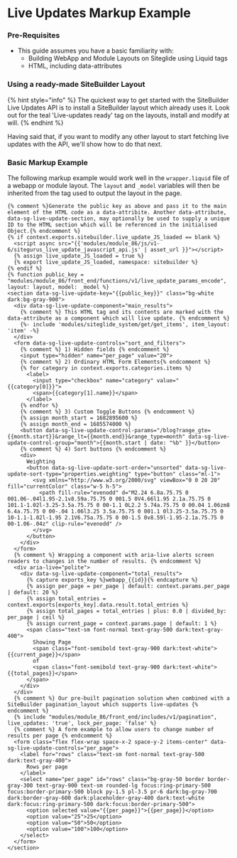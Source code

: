 # Live Updates Markup Example

### Pre-Requisites <a href="#prerequisites" id="prerequisites"></a>

* This guide assumes you have a basic familiarity with:
  * Building WebApp and Module Layouts on Siteglide using Liquid tags
  * HTML, including data-attributes

### Using a ready-made SiteBuilder Layout <a href="#using-a-readymade-sitebuilder-layout" id="using-a-readymade-sitebuilder-layout"></a>

{% hint style="info" %}
The quickest way to get started with the SiteBuilder Live Updates API is to install a SiteBuilder layout which already uses it. Look out for the teal 'Live-updates ready' tag on the layouts, install and modify at will.
{% endhint %}

Having said that, if you want to modify any other layout to start fetching live updates with the API, we'll show how to do that next.

### Basic Markup Example <a href="#basic-markup-example" id="basic-markup-example"></a>

The following markup example would work well in the `wrapper.liquid` file of a webapp or module layout. The `layout` and `_model` variables will then be inherited from the tag used to output the layout in the page.

```liquid
{% comment %}Generate the public key as above and pass it to the main element of the HTML code as a data-attribite. Another data-attribute, data-sg-live-update-section, may optionally be used to supply a unique ID to the HTML section which will be referenced in the initialised Object.{% endcomment %}
{% if context.exports.sitebuilder.live_update_JS_loaded == blank %}
  <script async src="{{'modules/module_86/js/v1-6/sitegurus_live_update_javascript_api.js' | asset_url }}"></script>
  {% assign live_update_JS_loaded = true %}
  {% export live_update_JS_loaded, namespace: sitebuilder %}
{% endif %}
{% function public_key = "modules/module_86/front_end/functions/v1/live_update_params_encode", layout: layout, model: _model %}
<section data-sg-live-update-key="{{public_key}}" class="bg-white dark:bg-gray-900">
  <div data-sg-live-update-component="main_results">
    {% comment %} This HTML tag and its contents are marked with the data-attribute as a component which will live update. {% endcomment %}
    {%- include 'modules/siteglide_system/get/get_items', item_layout: 'item' -%}
  </div>
  <form data-sg-live-update-controls="sort_and_filters">
    {% comment %} 1) Hidden fields {% endcomment %}
    <input type="hidden" name="per_page" value="20">
    {% comment %} 2) Ordinary HTML Form Elements{% endcomment %}
    {% for category in context.exports.categories.items %}
      <label>
        <input type="checkbox" name="category" value="{{category[0]}}">
        <span>{{category[1].name}}</span>
      </label>
    {% endfor %}
    {% comment %} 3) Custom Toggle Buttons {% endcomment %}
    {% assign month_start = 1682895600 %}
    {% assign month_end = 1685574000 %}
    <button data-sg-live-update-control-params="/blog?range_gte={{month.start}}&range_lt={{month.end}}&range_type=month" data-sg-live-update-control-group="month">{{month.start | date: "%b" }}</button>
    {% comment %} 4) Sort buttons {% endcomment %}
    <div>
      Weighting
      <button data-sg-live-update-sort-order="unsorted" data-sg-live-update-sort-type="properties.weighting" type="button" class="ml-1">
        <svg xmlns="http://www.w3.org/2000/svg" viewBox="0 0 20 20" fill="currentColor" class="w-5 h-5">
          <path fill-rule="evenodd" d="M2.24 6.8a.75.75 0 001.06-.04l1.95-2.1v8.59a.75.75 0 001.5 0V4.66l1.95 2.1a.75.75 0 101.1-1.02l-3.25-3.5a.75.75 0 00-1.1 0L2.2 5.74a.75.75 0 00.04 1.06zm8 6.4a.75.75 0 00-.04 1.06l3.25 3.5a.75.75 0 001.1 0l3.25-3.5a.75.75 0 10-1.1-1.02l-1.95 2.1V6.75a.75.75 0 00-1.5 0v8.59l-1.95-2.1a.75.75 0 00-1.06-.04z" clip-rule="evenodd" />
        </svg>
      </button>
    </div>
  </form>
  {% comment %} Wrapping a component with aria-live alerts screen readers to changes in the number of results. {% endcomment %}
  <div aria-live="polite">
    <div data-sg-live-update-component="total_results">
      {% capture exports_key %}webapp_{{id}}{% endcapture %}
      {% assign per_page = per_page | default: context.params.per_page | default: 20 %}
      {% assign total_entries = context.exports[exports_key].data.result.total_entries %}
      {% assign total_pages = total_entries | plus: 0.0 | divided_by: per_page | ceil %}
      {% assign current_page = context.params.page | default: 1 %}
      <span class="text-sm font-normal text-gray-500 dark:text-gray-400">
        Showing Page
        <span class="font-semibold text-gray-900 dark:text-white">{{current_page}}</span>
        of
        <span class="font-semibold text-gray-900 dark:text-white">{{total_pages}}</span>
      </span>
    </div>
  </div>
  {% comment %} Our pre-built pagination solution when combined with a SiteBuilder pagination_layout which supports live-updates {% endcomment %}
  {% include "modules/module_86/front_end/includes/v1/pagination", live_updates: 'true', lock_per_page: 'false' %}
  {% comment %} A form example to allow users to change number of results per page {% endcomment %}
  <form class="flex flex-wrap space-x-2 space-y-2 items-center" data-sg-live-update-controls="per_page">
    <label for="rows" class="text-sm font-normal text-gray-500 dark:text-gray-400">
      Rows per page
    </label>
    <select name="per_page" id="rows" class="bg-gray-50 border border-gray-300 text-gray-900 text-sm rounded-lg focus:ring-primary-500 focus:border-primary-500 block py-1.5 pl-3.5 pr-6 dark:bg-gray-700 dark:border-gray-600 dark:placeholder-gray-400 dark:text-white dark:focus:ring-primary-500 dark:focus:border-primary-500">
      <option selected value="{{per_page}}">{{per_page}}</option>
      <option value="25">25</option>
      <option value="50">50</option>
      <option value="100">100</option>
    </select>
  </form>
</section>
```
